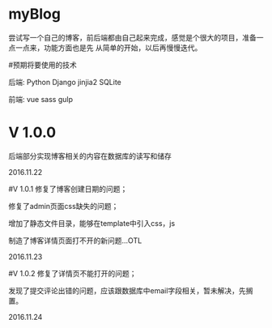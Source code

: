 # myBlog

尝试写一个自己的博客，前后端都由自己起来完成，感觉是个很大的项目，准备一点一点来，功能方面也是先 从简单的开始，以后再慢慢迭代。

#预期将要使用的技术

后端: Python Django jinjia2 SQLite 

前端: vue sass gulp 

# V 1.0.0
后端部分实现博客相关的内容在数据库的读写和储存

2016.11.22

#V 1.0.1
修复了博客创建日期的问题；

修复了admin页面css缺失的问题；

增加了静态文件目录，能够在template中引入css，js

制造了博客详情页面打不开的新问题...OTL

2016.11.23

#V 1.0.2
修复了详情页不能打开的问题；

发现了提交评论出错的问题，应该跟数据库中email字段相关，暂未解决，先搁置。



2016.11.24